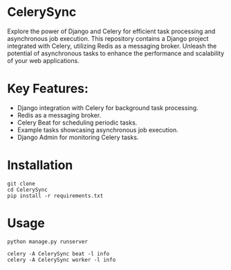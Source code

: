 # CelerySync
Explore the power of Django and Celery for efficient task processing and asynchronous job execution. This repository contains a Django project integrated with Celery, utilizing Redis as a messaging broker. Unleash the potential of asynchronous tasks to enhance the performance and scalability of your web applications.

# Key Features:
* Django integration with Celery for background task processing.
* Redis as a messaging broker.
* Celery Beat for scheduling periodic tasks.
* Example tasks showcasing asynchronous job execution.
* Django Admin for monitoring Celery tasks.

# Installation
```
git clone
cd CelerySync
pip install -r requirements.txt
```

# Usage
```
python manage.py runserver
```

```
celery -A CelerySync beat -l info
celery -A CelerySync worker -l info
```
